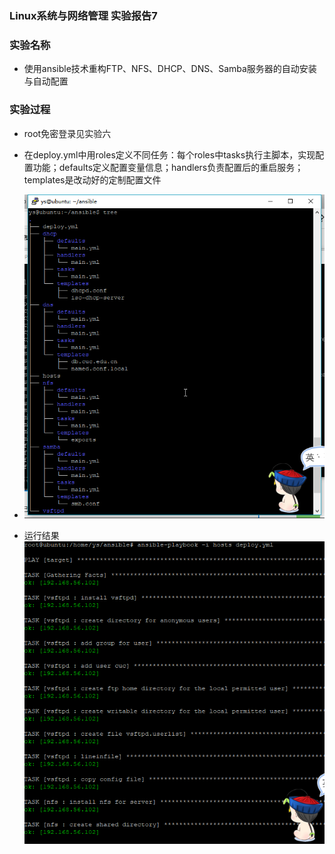 ### Linux系统与网络管理 实验报告7
### 实验名称
- 使用ansible技术重构FTP、NFS、DHCP、DNS、Samba服务器的自动安装与自动配置

### 实验过程
- root免密登录见实验六
- 在deploy.yml中用roles定义不同任务：每个roles中tasks执行主脚本，实现配置功能；defaults定义配置变量信息；handlers负责配置后的重启服务；templates是改动好的定制配置文件

- ![](images/tree.png)
- 运行结果  
![](images/res.png)
